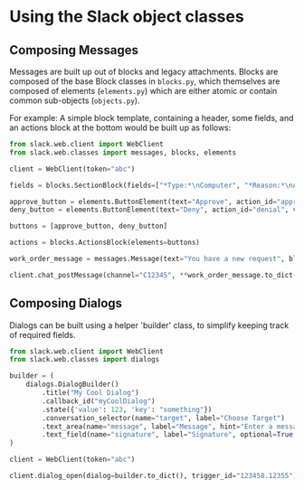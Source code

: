 # Using the Slack object classes

## Composing Messages

Messages are built up out of blocks and legacy attachments. Blocks are composed of the base Block classes in `blocks.py`, which themselves are composed of elements (`elements.py`) which are either atomic or contain common sub-objects (`objects.py`).

For example: A simple block template, containing a header, some fields, and an actions block at the bottom would be built up as follows:

```python
from slack.web.client import WebClient
from slack.web.classes import messages, blocks, elements

client = WebClient(token="abc")

fields = blocks.SectionBlock(fields=["*Type:*\nComputer", "*Reason:*\nAll vowel keys aren't working"])

approve_button = elements.ButtonElement(text="Approve", action_id="approval", value="order_123", style="primary")
deny_button = elements.ButtonElement(text="Deny", action_id="denial", value="order_123", style="danger")

buttons = [approve_button, deny_button]

actions = blocks.ActionsBlock(elements=buttons)

work_order_message = messages.Message(text="You have a new request", blocks=[fields, actions])

client.chat_postMessage(channel="C12345", **work_order_message.to_dict())
```

## Composing Dialogs
Dialogs can be built using a helper 'builder' class, to simplify keeping track of required fields.

```python
from slack.web.client import WebClient
from slack.web.classes import dialogs

builder = (
    dialogs.DialogBuilder()
        .title("My Cool Dialog")
        .callback_id("myCoolDialog")
        .state({'value': 123, 'key': "something"})
        .conversation_selector(name="target", label="Choose Target")
        .text_area(name="message", label="Message", hint="Enter a message", max_length=500)
        .text_field(name="signature", label="Signature", optional=True, max_length=50)
)

client = WebClient(token="abc")

client.dialog_open(dialog=builder.to_dict(), trigger_id="123458.12355")
```
